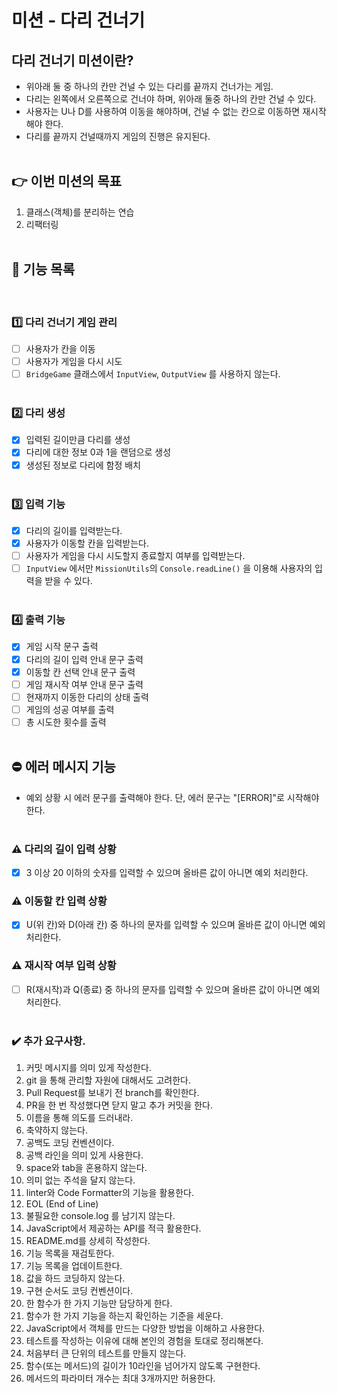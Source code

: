 # 미션 - 다리 건너기

## 다리 건너기 미션이란?

- 위아래 둘 중 하나의 칸만 건널 수 있는 다리를 끝까지 건너가는 게임.
- 다리는 왼쪽에서 오른쪽으로 건너야 하며, 위아래 둘중 하나의 칸만 건널 수 있다.
- 사용자는 U나 D를 사용하여 이동을 해야하며, 건널 수 없는 칸으로 이동하면 재시작해야 한다.
- 다리를 끝까지 건널때까지 게임의 진행은 유지된다.<br>
  <br>

## 👉 이번 미션의 목표

1. 클래스(객체)를 분리하는 연습
2. 리팩터링 <br>
   <br>

## 📲 기능 목록

<br>

### 1️⃣ 다리 건너기 게임 관리

- [ ] 사용자가 칸을 이동
- [ ] 사용자가 게임을 다시 시도
- [ ] `BridgeGame` 클래스에서 `InputView`, `OutputView` 를 사용하지 않는다. <br>
      <br>

### 2️⃣ 다리 생성

- [x] 입력된 길이만큼 다리를 생성
- [x] 다리에 대한 정보 0과 1을 랜덤으로 생성
- [x] 생성된 정보로 다리에 함정 배치 <br>
      <br>

### 3️⃣ 입력 기능

- [x] 다리의 길이를 입력받는다.
- [x] 사용자가 이동할 칸을 입력받는다.
- [ ] 사용자가 게임을 다시 시도할지 종료할지 여부를 입력받는다.
- [ ] `InputView` 에서만 `MissionUtils`의 `Console.readLine()` 을 이용해 사용자의 입력을 받을 수 있다. <br>
      <br>

### 4️⃣ 출력 기능

- [x] 게임 시작 문구 출력
- [x] 다리의 길이 입력 안내 문구 출력
- [x] 이동할 칸 선택 안내 문구 출력
- [ ] 게임 재시작 여부 안내 문구 출력
- [ ] 현재까지 이동한 다리의 상태 출력
- [ ] 게임의 성공 여부를 출력
- [ ] 총 시도한 횟수를 출력 <br>
      <br>

## ⛔ 에러 메시지 기능<br>

- 예외 상황 시 에러 문구를 출력해야 한다. 단, 에러 문구는 "[ERROR]"로 시작해야 한다.<br>
  <br>

### ⚠️ 다리의 길이 입력 상황

- [x] 3 이상 20 이하의 숫자를 입력할 수 있으며 올바른 값이 아니면 예외 처리한다. <br>

### ⚠️ 이동할 칸 입력 상황

- [x] U(위 칸)와 D(아래 칸) 중 하나의 문자를 입력할 수 있으며 올바른 값이 아니면 예외 처리한다. <br>

### ⚠️ 재시작 여부 입력 상황

- [ ] R(재시작)과 Q(종료) 중 하나의 문자를 입력할 수 있으며 올바른 값이 아니면 예외 처리한다. <br>
      <br>

### ✔️ 추가 요구사항.

1. 커밋 메시지를 의미 있게 작성한다.
2. git 을 통해 관리할 자원에 대해서도 고려한다.
3. Pull Request를 보내기 전 branch를 확인한다.
4. PR을 한 번 작성했다면 닫지 말고 추가 커밋을 한다.
5. 이름을 통해 의도를 드러내라.
6. 축약하지 않는다.
7. 공백도 코딩 컨벤션이다.
8. 공백 라인을 의미 있게 사용한다.
9. space와 tab을 혼용하지 않는다.
10. 의미 없는 주석을 달지 않는다.
11. linter와 Code Formatter의 기능을 활용한다.
12. EOL (End of Line)
13. 불필요한 console.log 를 남기지 않는다.
14. JavaScript에서 제공하는 API를 적극 활용한다.
15. README.md를 상세히 작성한다.
16. 기능 목록을 재검토한다.
17. 기능 목록을 업데이트한다.
18. 값을 하드 코딩하지 않는다.
19. 구현 순서도 코딩 컨벤션이다.
20. 한 함수가 한 가지 기능만 담당하게 한다.
21. 함수가 한 가지 기능을 하는지 확인하는 기준을 세운다.
22. JavaScript에서 객체를 만드는 다양한 방법을 이해하고 사용한다.
23. 테스트를 작성하는 이유에 대해 본인의 경험을 토대로 정리해본다.
24. 처음부터 큰 단위의 테스트를 만들지 않는다.
25. 함수(또는 메서드)의 길이가 10라인을 넘어가지 않도록 구현한다.
26. 메서드의 파라미터 개수는 최대 3개까지만 허용한다.
